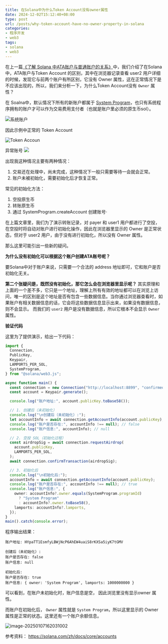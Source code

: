 ```yaml
---
title: 在Solana中为什么Token Account没有owner属性
date: 2024-12-02T15:12:40+08:00
type: post
url: /posts/why-token-account-have-no-owner-property-in-solana
categories:
- 程序开发
- web3
tags:
- solana
- web3
---
```

在上一篇[《了解 Solana 中ATA账户与普通账户的关系》](https://blog.haohtml.com/posts/understanding-the-difference-between-ata-accounts-and-token-accounts-in-solana/)中，我们介绍了在Solana中，ATA账户与Token Account 的区别，其中在浏览器记录查看 user2 用户详细的时候，发现它与前两个账户有所区别，它没有 Owner 属性，这在正常情况下是不应该出现的，所以，我们来分析一下，为什么Token Account没有 `Owner` 属性？

在 Soalna中，默认情况下所有的新账户都属于 [System Program](https://solana.com/docs/core/accounts#system-program)，也只有系统程序拥有的账户才可以作为交易费用支付者（也就是账户里必须的原生币sol）。



![系统账户](https://blog--static.oss-cn-shanghai.aliyuncs.com/uploads/2025/system-account.svg)

因此示例中正常的 Token Account

![Token Accoun](https://blog--static.oss-cn-shanghai.aliyuncs.com/uploads/2025/image-20250107144557450.png)

异常账号
![](https://blog--static.oss-cn-shanghai.aliyuncs.com/uploads/2025/image-20250107145307758.png)

出现我这种情况主要有两种情况：
1. 交易还在处理中，尚未完成，这种情况下一般只需要等待一会就会正常。
2. 账户未被初始化，需要初始化后才恢复正常。

常见的初始化方法：

1. 空投原生币
2. 转账原生币
3. 通过 SystemProgram.createAccount 创建账号·

在上篇文章里，我们为了演示转账记录，对 payer 和 user1 用户都进行了空投，在空投时将自动对账户进行初始化操作，因此在浏览器里显示的 Owner 是正常状态，但对于 user2 用户，由于没有进行初始化，所以没有 Owner 属性。

那么这里可能引出一些新的疑问。

**为什么没有初始化可以根据这个账户创建ATA账号呢？** 

要Solana中对于账户来说，只需要一个合法的 address 地址即可，它和账户是否初始化无关。

**第二个张疑问是，既然没有初始化，那它怎么会在浏览器里显示呢？**
其实原理和上面的一个差不多，它只是一个地址，理解上所有有效的地址都可以在浏览上访问，唯一的区别是这个地址是否有包含一些数据信息。当你通过浏览器查看时，如果账户有相关数据信息的话，它会将这些数据信息显示出来，如果没有数据信息，则不会显示。
而我们的 `user2` 用户是没有数据信息，所以它根本不会显示 `Owner` 属性。

**验证代码**

这里为了提供演示，给出一下代码：
```typescript
import {
  Connection,
  PublicKey,
  Keypair,
  LAMPORTS_PER_SOL,
  SystemProgram,
} from "@solana/web3.js";

async function main() {
  const connection = new Connection("http://localhost:8899", "confirmed");
  const account = Keypair.generate();

  console.log("账户地址:", account.publicKey.toBase58());

  // 1. 创建后（未初始化）
  console.log("\n创建后（未初始化）:");
  let accountInfo = await connection.getAccountInfo(account.publicKey);
  console.log("账户是否存在:", accountInfo !== null); // false
  console.log("账户信息:", accountInfo); // null

  // 2. 空投 SOL（初始化过程）
  const airdropSig = await connection.requestAirdrop(
    account.publicKey,
    LAMPORTS_PER_SOL,
  );
  await connection.confirmTransaction(airdropSig);

  // 3. 初始化后
  console.log("\n初始化后:");
  accountInfo = await connection.getAccountInfo(account.publicKey);
  console.log("账户是否存在:", accountInfo !== null); // true
  console.log("账户信息:", {
    owner: accountInfo?.owner.equals(SystemProgram.programId)
      ? "System Program"
      : accountInfo?.owner.toBase58(),
    lamports: accountInfo?.lamports,
  });
}
main().catch(console.error);
```
程序输出结果：
```shell
账户地址: HYpaTT1EsmfyLBWjNcP6AhEW4uaiS8rKXSa5iyK7tGMV

创建后（未初始化）:
账户是否存在: false
账户信息: null

初始化后:
账户是否存在: true
账户信息: { owner: 'System Program', lamports: 1000000000 }
```

可以看到，在账户未初始化时，账户信息是空， 因此浏览里没有显示owner 属性。

而账户在初始化后， `Owner` 属性就是 `System Program`，所以这里显示的 Owner 属性是正常的状态。这里还有一个账户余额信息。

![image-20250107162031002](https://blog--static.oss-cn-shanghai.aliyuncs.com/uploads/2025/image-20250107162031002.png)

参考资料： https://solana.com/zh/docs/core/accounts
